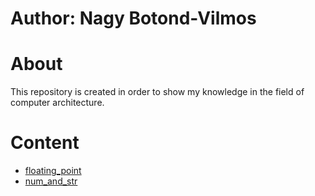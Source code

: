 # Author: Nagy Botond-Vilmos

# About
This repository is created in order to show my knowledge in the field of computer architecture.

# Content
- [floating_point](floating_point/readme.md)
- [num_and_str](num_and_str/readme.md)